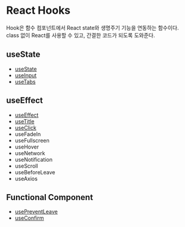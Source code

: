 # React Hooks

Hook은 함수 컴포넌트에서 React state와 생명주기 기능을 연동하는 함수이다.  
class 없이 React를 사용할 수 있고, 간결한 코드가 되도록 도와준다.

## useState

- [useState](./Hooks/useState.md)
- [useInput](./Hooks/useInput.md)
- [useTabs](./Hooks/useTabs.md)

## useEffect

- [useEffect](./Hooks/useEffect.md)
- [useTitle](./Hooks/useTitle.md)
- [useClick](./Hooks/useClick.md)
- useFadeIn
- useFullscreen
- useHover
- useNetwork
- useNotification
- useScroll
- useBeforeLeave
- useAxios

## Functional Component

- [usePreventLeave](./Hooks/usePreventLeave.md)
- [useConfirm](./Hooks/useConfirm.md)
